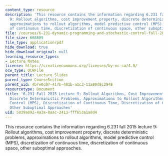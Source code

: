 ```yaml
---
content_type: resource
description: 'This resource contains the information regarding 6.231 fall 2015 lecture
  9: Rollout algorithms, cost improvement property, discrete deterministic problems,
  approximations to rollout algorithms, model predictive control (MPS), discretization
  of continuous time, discretization of continuous space, other suboptimal approaches.'
file: /courses/6-231-dynamic-programming-and-stochastic-control-fall-2015/5839a0924a3a8aac2413fff653a1a8d4_MIT6_231F15_Lec9.pdf
file_size: 668609
file_type: application/pdf
hide_download: true
hide_download_original: null
learning_resource_types:
- Lecture Notes
license: https://creativecommons.org/licenses/by-nc-sa/4.0/
ocw_type: OCWFile
parent_title: Lecture Slides
parent_type: CourseSection
parent_uid: 4b7e0c07-417b-481b-a1c3-11a80d8c2948
resourcetype: Document
title: '6.231 Fall 2015 Lecture 9: Rollout Algorithms, Cost Improvement Property,
  Discrete Deterministic Problems, Approximations to Rollout Algorithms, Model Predictive
  Control (MPS), Discretization of Continuous Time, Discretization of Continuous Space,
  Other Suboptimal Approaches'
uid: 5839a092-4a3a-8aac-2413-fff653a1a8d4
---
```

This resource contains the information regarding 6.231 fall 2015 lecture 9: Rollout algorithms, cost improvement property, discrete deterministic problems, approximations to rollout algorithms, model predictive control (MPS), discretization of continuous time, discretization of continuous space, other suboptimal approaches.